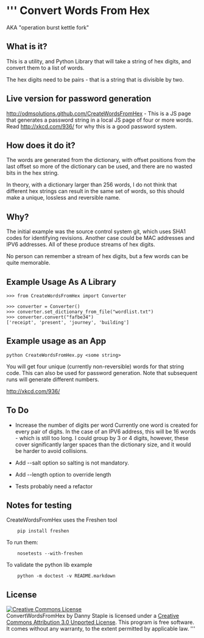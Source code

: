 '''
Convert Words From Hex
======================

AKA "operation burst kettle fork"

What is it?
-----------

This is a utility, and Python Library that will take a string of hex digits, and convert them to a list of words.

The hex digits need to be pairs - that is a string that is divisible by two. 

Live version for password generation
------------------------------------
http://odmsolutions.github.com/CreateWordsFromHex - This is a JS page that generates a password string in a local JS 
page of four or more words. Read http://xkcd.com/936/ for why this is a good password system.

How does it do it?
------------------

The words are generated from the dictionary, with offset positions from the last offset so more of the dictionary can be used, and there are no wasted bits in the hex string.

In theory, with a dictionary larger than 256 words, I do not think that different hex strings can result in the same set of words, so this should make a unique, lossless and reversible name.

Why?
----

The initial example was the source control system git, which uses SHA1 codes for identifying revisions. Another case could be MAC addresses and IPV6 addresses. All of these produce streams of hex digits.

No person can remember a stream of hex digits, but a few words can be quite memorable.

Example Usage As A Library
--------------------------

	>>> from CreateWordsFromHex import Converter

	>>> converter = Converter()
	>>> converter.set_dictionary_from_file("wordlist.txt")
	>>> converter.convert("fafbe34")
	['receipt', 'present', 'journey', 'building']
	
Example usage as an App
-----------------------

	python CreateWordsFromHex.py <some string>

You will get four unique (currently non-reversible) words for that string code. This can also be used for password generation. Note that subsequent runs will generate different numbers.

http://xkcd.com/936/

To Do
-----

* Increase the number of digits per word
	Currently one word is created for every pair of digits.
	In the case of an IPV6 address, this will be 16 words - which is still too long. I could group by 3 or 4 digits, however, 
these cover significantly larger spaces than the dictionary size, and it would be harder to avoid collisions.

* Add --salt option so salting is not mandatory.
* Add --length option to override length
* Tests probably need a refactor

Notes for testing
-----------------

CreateWordsFromHex uses the Freshen tool 

		pip install freshen

To run them:

		nosetests --with-freshen

To validate the python lib example

		python -m doctest -v README.markdown

License
-------
<a rel="license" href="http://creativecommons.org/licenses/by/3.0/"><img alt="Creative Commons License" style="border-width:0" src="http://i.creativecommons.org/l/by/3.0/88x31.png" /></a><br /><span xmlns:dct="http://purl.org/dc/terms/" href="http://purl.org/dc/dcmitype/Dataset" property="dct:title" rel="dct:type">ConvertWordsFromHex</span> by <span xmlns:cc="http://creativecommons.org/ns#" property="cc:attributionName">Danny Staple</span> is licensed under a <a rel="license" href="http://creativecommons.org/licenses/by/3.0/">Creative Commons Attribution 3.0 Unported License</a>.
This program is free software. It comes without any warranty, to the extent permitted by applicable law.
'''

